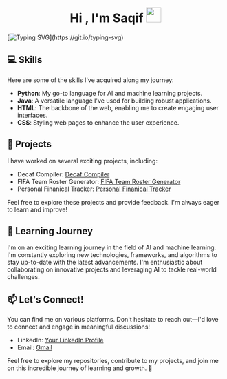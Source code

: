 <h1 align="center"><b>Hi , I'm Saqif </b><img src="https://media.giphy.com/media/hvRJCLFzcasrR4ia7z/giphy.gif" width="35"></h1>

[![Typing SVG](https://readme-typing-svg.demolab.com?font=Fira+Code&pause=1000&color=F70707&width=500&lines=Computer+Science+%40+Stony+Brook+University;Artificial+Intelligence+and+Data+Science;Machine+Learning...)](https://git.io/typing-svg)

## 💻 Skills

Here are some of the skills I've acquired along my journey:

- **Python**: My go-to language for AI and machine learning projects.
- **Java**: A versatile language I've used for building robust applications.
- **HTML**: The backbone of the web, enabling me to create engaging user interfaces.
- **CSS**: Styling web pages to enhance the user experience.

## 🚀 Projects

I have worked on several exciting projects, including:

- Decaf Compiler: [Decaf Compiler]([https://github.com/your-username/project-link](https://github.com/Saqif-Abedin/Python-based-Decaf-Compiler))
- FIFA Team Roster Generator: [FIFA Team Roster Generator]([https://github.com/your-username/project-link](https://github.com/Saqif-Abedin/FIFA-Team-Roster-Generative-AI))
- Personal Finanical Tracker: [Personal Finanical Tracker]([https://github.com/your-username/project-link](https://github.com/Saqif-Abedin/TeamSAWFinalProj))

Feel free to explore these projects and provide feedback. I'm always eager to learn and improve!

## 🌱 Learning Journey

I'm on an exciting learning journey in the field of AI and machine learning. I'm constantly exploring new technologies, frameworks, and algorithms to stay up-to-date with the latest advancements. I'm enthusiastic about collaborating on innovative projects and leveraging AI to tackle real-world challenges.

## 📫 Let's Connect!

You can find me on various platforms. Don't hesitate to reach out—I'd love to connect and engage in meaningful discussions!

- LinkedIn: [Your LinkedIn Profile]([https://www.linkedin.com/in/saqif-abedin](https://www.linkedin.com/in/saqif-abedin-7840901b4)])
- Email: [Gmail](saqifabedin@gmail.com)

Feel free to explore my repositories, contribute to my projects, and join me on this incredible journey of learning and growth. 🤝

